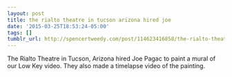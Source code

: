 ```yaml
---
layout: post
title: the rialto theatre in tucson arizona hired joe
date: '2015-03-25T18:53:24-05:00'
tags: []
tumblr_url: http://spencertweedy.com/post/114623416858/the-rialto-theatre-in-tucson-arizona-hired-joe
---
```

The Rialto Theatre in Tucson, Arizona hired Joe Pagac to paint a mural of our Low Key video. They also made a timelapse video of the painting.
